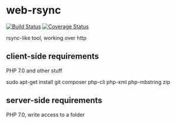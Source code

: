 # web-rsync

[![Build Status](https://travis-ci.org/nipil/web-rsync.svg?branch=master)](https://travis-ci.org/nipil/web-rsync)
[![Coverage Status](https://coveralls.io/repos/github/nipil/web-rsync/badge.svg?branch=master)](https://coveralls.io/github/nipil/web-rsync?branch=master)

rsync-like tool, working over http

## client-side requirements

PHP 7.0 and other stuff

sudo apt-get install git composer php-cli php-xml php-mbstring zip

## server-side requirements

PHP 7.0, write access to a folder
